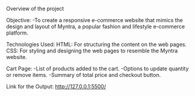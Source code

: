 Overview of the project

Objective:
-To create a responsive e-commerce website that mimics the design and layout of Myntra, a popular fashion and lifestyle e-commerce platform.

Technologies Used:
HTML: For structuring the content on the web pages.
CSS: For styling and designing the web pages to resemble the Myntra website.

Cart Page:
-List of products added to the cart.
-Options to update quantity or remove items.
-Summary of total price and checkout button.


Link for the Output:
http://127.0.0.1:5500/ 
